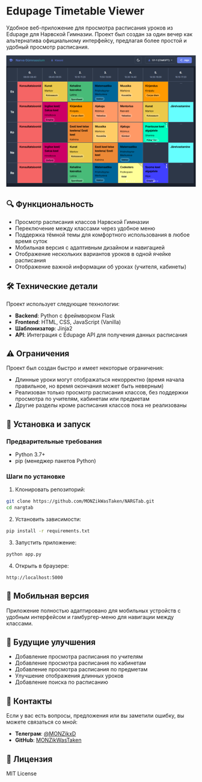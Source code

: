 # Edupage Timetable Viewer

Удобное веб-приложение для просмотра расписания уроков из Edupage для Нарвской Гимназии. Проект был создан за один вечер как альтернатива официальному интерфейсу, предлагая более простой и удобный просмотр расписания.

![Table Preview](static/images/table.png)

## 🔍 Функциональность

- Просмотр расписания классов Нарвской Гимназии
- Переключение между классами через удобное меню
- Поддержка тёмной темы для комфортного использования в любое время суток
- Мобильная версия с адаптивным дизайном и навигацией
- Отображение нескольких вариантов уроков в одной ячейке расписания
- Отображение важной информации об уроках (учителя, кабинеты)

## 🛠️ Технические детали

Проект использует следующие технологии:

- **Backend**: Python с фреймворком Flask
- **Frontend**: HTML, CSS, JavaScript (Vanilla)
- **Шаблонизатор**: Jinja2
- **API**: Интеграция с Edupage API для получения данных расписания

## ⚠️ Ограничения

Проект был создан быстро и имеет некоторые ограничения:

- Длинные уроки могут отображаться некорректно (время начала правильное, но время окончания может быть неверным)
- Реализован только просмотр расписания классов, без поддержки просмотра по учителям, кабинетам или предметам
- Другие разделы кроме расписания классов пока не реализованы

## 🚀 Установка и запуск

### Предварительные требования

- Python 3.7+
- pip (менеджер пакетов Python)

### Шаги по установке

1. Клонировать репозиторий:
```bash
git clone https://github.com/MONZikWasTaken/NARGTab.git
cd nargtab
```

2. Установить зависимости:
```bash
pip install -r requirements.txt
```

3. Запустить приложение:
```bash
python app.py
```

4. Открыть в браузере:
```
http://localhost:5000
```

## 📱 Мобильная версия

Приложение полностью адаптировано для мобильных устройств с удобным интерфейсом и гамбургер-меню для навигации между классами.

## 🔄 Будущие улучшения

- Добавление просмотра расписания по учителям
- Добавление просмотра расписания по кабинетам
- Добавление просмотра расписания по предметам
- Улучшение отображения длинных уроков
- Добавление поиска по расписанию

## 👤 Контакты

Если у вас есть вопросы, предложения или вы заметили ошибку, вы можете связаться со мной:

- **Телеграм**: [@MONZikxD](https://t.me/MONZikxD)
- **GitHub**: [MONZikWasTaken](https://github.com/MONZikWasTaken)

## 📄 Лицензия

MIT License 

